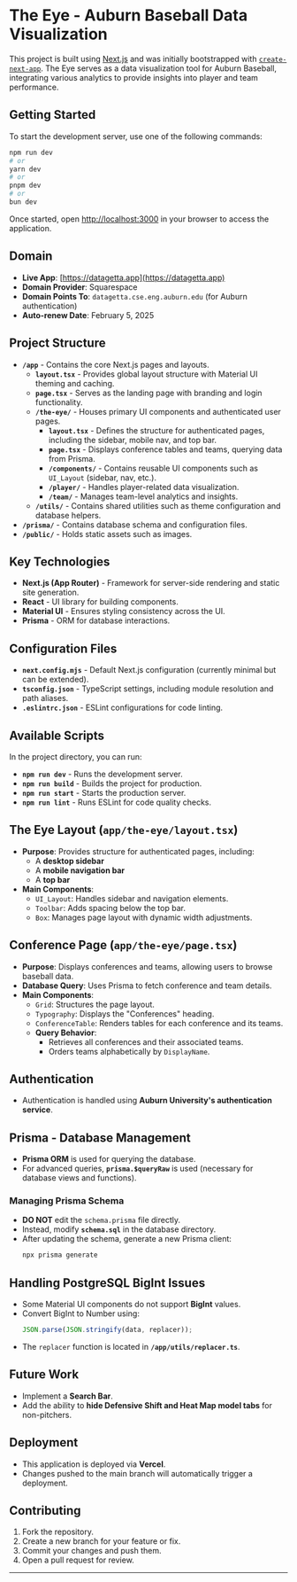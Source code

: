 # The Eye - Auburn Baseball Data Visualization

This project is built using [Next.js](https://nextjs.org/) and was initially bootstrapped with [`create-next-app`](https://github.com/vercel/next.js/tree/canary/packages/create-next-app). The Eye serves as a data visualization tool for Auburn Baseball, integrating various analytics to provide insights into player and team performance.

## Getting Started

To start the development server, use one of the following commands:

```bash
npm run dev
# or
yarn dev
# or
pnpm dev
# or
bun dev
```

Once started, open [http://localhost:3000](http://localhost:3000) in your browser to access the application.

## Domain

- **Live App**: [https://datagetta.app](https://datagetta.app)
- **Domain Provider**: Squarespace
- **Domain Points To**: `datagetta.cse.eng.auburn.edu` (for Auburn authentication)
- **Auto-renew Date**: February 5, 2025

## Project Structure

- **`/app`** - Contains the core Next.js pages and layouts.
  - **`layout.tsx`** - Provides global layout structure with Material UI theming and caching.
  - **`page.tsx`** - Serves as the landing page with branding and login functionality.
  - **`/the-eye/`** - Houses primary UI components and authenticated user pages.
    - **`layout.tsx`** - Defines the structure for authenticated pages, including the sidebar, mobile nav, and top bar.
    - **`page.tsx`** - Displays conference tables and teams, querying data from Prisma.
    - **`/components/`** - Contains reusable UI components such as `UI_Layout` (sidebar, nav, etc.).
    - **`/player/`** - Handles player-related data visualization.
    - **`/team/`** - Manages team-level analytics and insights.
  - **`/utils/`** - Contains shared utilities such as theme configuration and database helpers.
- **`/prisma/`** - Contains database schema and configuration files.
- **`/public/`** - Holds static assets such as images.

## Key Technologies

- **Next.js (App Router)** - Framework for server-side rendering and static site generation.
- **React** - UI library for building components.
- **Material UI** - Ensures styling consistency across the UI.
- **Prisma** - ORM for database interactions.

## Configuration Files

- **`next.config.mjs`** - Default Next.js configuration (currently minimal but can be extended).
- **`tsconfig.json`** - TypeScript settings, including module resolution and path aliases.
- **`.eslintrc.json`** - ESLint configurations for code linting.

## Available Scripts

In the project directory, you can run:

- **`npm run dev`** - Runs the development server.
- **`npm run build`** - Builds the project for production.
- **`npm run start`** - Starts the production server.
- **`npm run lint`** - Runs ESLint for code quality checks.

## The Eye Layout (`app/the-eye/layout.tsx`)

- **Purpose**: Provides structure for authenticated pages, including:
  - A **desktop sidebar**
  - A **mobile navigation bar**
  - A **top bar**
- **Main Components**:
  - `UI_Layout`: Handles sidebar and navigation elements.
  - `Toolbar`: Adds spacing below the top bar.
  - `Box`: Manages page layout with dynamic width adjustments.

## Conference Page (`app/the-eye/page.tsx`)

- **Purpose**: Displays conferences and teams, allowing users to browse baseball data.
- **Database Query**: Uses Prisma to fetch conference and team details.
- **Main Components**:
  - `Grid`: Structures the page layout.
  - `Typography`: Displays the "Conferences" heading.
  - `ConferenceTable`: Renders tables for each conference and its teams.
  - **Query Behavior**:
    - Retrieves all conferences and their associated teams.
    - Orders teams alphabetically by `DisplayName`.

## Authentication

- Authentication is handled using **Auburn University's authentication service**.

## Prisma - Database Management

- **Prisma ORM** is used for querying the database.
- For advanced queries, **`prisma.$queryRaw`** is used (necessary for database views and functions).

### Managing Prisma Schema

- **DO NOT** edit the `schema.prisma` file directly.
- Instead, modify **`schema.sql`** in the database directory.
- After updating the schema, generate a new Prisma client:
  ```bash
  npx prisma generate
  ```

## Handling PostgreSQL BigInt Issues

- Some Material UI components do not support **BigInt** values.
- Convert BigInt to Number using:
  ```js
  JSON.parse(JSON.stringify(data, replacer));
  ```
- The `replacer` function is located in **`/app/utils/replacer.ts`**.

## Future Work

- Implement a **Search Bar**.
- Add the ability to **hide Defensive Shift and Heat Map model tabs** for non-pitchers.

## Deployment

- This application is deployed via **Vercel**.
- Changes pushed to the main branch will automatically trigger a deployment.

## Contributing

1. Fork the repository.
2. Create a new branch for your feature or fix.
3. Commit your changes and push them.
4. Open a pull request for review.

---


